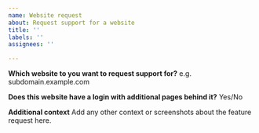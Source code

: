 ```yaml
---
name: Website request
about: Request support for a website
title: ''
labels: ''
assignees: ''

---
```


**Which website to you want to request support for?**
e.g. subdomain.example.com

**Does this website have a login with additional pages behind it?**
Yes/No

**Additional context**
Add any other context or screenshots about the feature request here.
